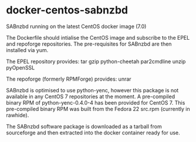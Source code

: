 # docker-centos-sabnzbd
SABnzbd running on the latest CentOS docker image (7.0)

The Dockerfile should intialise the CentOS image and subscribe to the EPEL and repoforge repositories. The pre-requisites for SABnzbd are then installed via yum.

The EPEL repository provides:
tar gzip python-cheetah par2cmdline unzip pyOpenSSL

The repoforge (formerly RPMForge) provides:
unrar

SABnzbd is optimised to use python-yenc, however this package is not available in any CentOS 7 repositories at the moment. A pre-compiled binary RPM of python-yenc-0.4.0-4 has been provided for CentOS 7. This pre-compiled binary RPM was built from the Fedora 22 src.rpm (currently in rawhide).

The SABnzbd software package is downloaded as a tarball from sourceforge and then extracted into the docker container ready for use.
